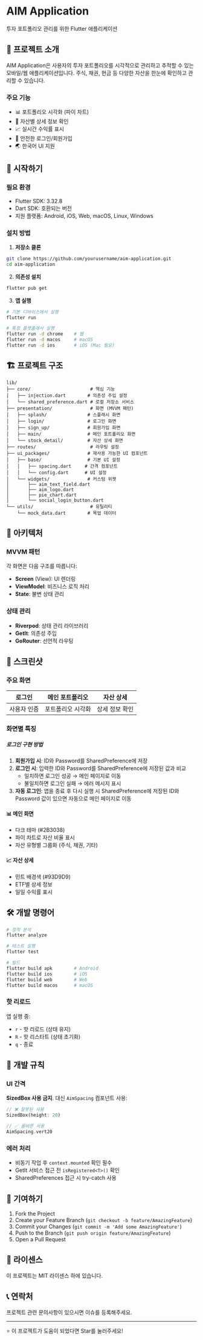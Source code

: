 # AIM Application

투자 포트폴리오 관리를 위한 Flutter 애플리케이션

## 📱 프로젝트 소개

AIM Application은 사용자의 투자 포트폴리오를 시각적으로 관리하고 추적할 수 있는 모바일/웹 애플리케이션입니다. 주식, 채권, 현금 등 다양한 자산을 한눈에 확인하고 관리할 수 있습니다.

### 주요 기능
- 📊 포트폴리오 시각화 (파이 차트)
- 💼 자산별 상세 정보 확인
- 📈 실시간 수익률 표시
- 🔐 안전한 로그인/회원가입
- 🌏 한국어 UI 지원

## 🚀 시작하기

### 필요 환경
- Flutter SDK: 3.32.8
- Dart SDK: 호환되는 버전
- 지원 플랫폼: Android, iOS, Web, macOS, Linux, Windows

### 설치 방법

1. **저장소 클론**
```bash
git clone https://github.com/yourusername/aim-application.git
cd aim-application
```

2. **의존성 설치**
```bash
flutter pub get
```

3. **앱 실행**
```bash
# 기본 디바이스에서 실행
flutter run

# 특정 플랫폼에서 실행
flutter run -d chrome    # 웹
flutter run -d macos     # macOS
flutter run -d ios       # iOS (Mac 필요)
```

## 🏗️ 프로젝트 구조

```
lib/
├── core/                      # 핵심 기능
│   ├── injection.dart        # 의존성 주입 설정
│   └── shared_preference.dart # 로컬 저장소 서비스
├── presentation/              # 화면 (MVVM 패턴)
│   ├── splash/               # 스플래시 화면
│   ├── login/                # 로그인 화면
│   ├── sign_up/              # 회원가입 화면
│   ├── main/                 # 메인 포트폴리오 화면
│   └── stock_detail/         # 자산 상세 화면
├── routes/                    # 라우팅 설정
├── ui_packages/              # 재사용 가능한 UI 컴포넌트
│   ├── base/                 # 기본 UI 설정
│   │   ├── spacing.dart     # 간격 컴포넌트
│   │   └── config.dart      # UI 설정
│   └── widgets/              # 커스텀 위젯
│       ├── aim_text_field.dart
│       ├── aim_logo.dart
│       ├── pie_chart.dart
│       └── social_login_button.dart
└── utils/                     # 유틸리티
    └── mock_data.dart        # 목업 데이터

```

## 🎨 아키텍처

### MVVM 패턴
각 화면은 다음 구조를 따릅니다:
- **Screen** (View): UI 렌더링
- **ViewModel**: 비즈니스 로직 처리
- **State**: 불변 상태 관리

### 상태 관리
- **Riverpod**: 상태 관리 라이브러리
- **GetIt**: 의존성 주입
- **GoRouter**: 선언적 라우팅

## 📸 스크린샷

### 주요 화면

| 로그인 | 메인 포트폴리오 | 자산 상세 |
|--------|---------------|-----------|
| 사용자 인증 | 포트폴리오 시각화 | 상세 정보 확인 |

### 화면별 특징

##### 로그인 구현 방법
1. **회원가입 시**: ID와 Password를 SharedPreference에 저장
2. **로그인 시**: 입력한 ID와 Password를 SharedPreference에 저장된 값과 비교
   - 일치하면 로그인 성공 → 메인 페이지로 이동
   - 불일치하면 로그인 실패 → 에러 메시지 표시
3. **자동 로그인**: 앱을 종료 후 다시 실행 시 SharedPreference에 저장된 ID와 Password 값이 있으면 자동으로 메인 페이지로 이동

#### 📊 메인 화면
- 다크 테마 (#2B3038)
- 파이 차트로 자산 비율 표시
- 자산 유형별 그룹화 (주식, 채권, 기타)

#### 📈 자산 상세
- 민트 배경색 (#93D9D9)
- ETF별 상세 정보
- 일일 수익률 표시

## 🛠️ 개발 명령어

```bash
# 정적 분석
flutter analyze

# 테스트 실행
flutter test

# 빌드
flutter build apk        # Android
flutter build ios        # iOS
flutter build web        # Web
flutter build macos      # macOS
```

### 핫 리로드
앱 실행 중:
- `r` - 핫 리로드 (상태 유지)
- `R` - 핫 리스타트 (상태 초기화)
- `q` - 종료

## 📝 개발 규칙

### UI 간격
**SizedBox 사용 금지**. 대신 `AimSpacing` 컴포넌트 사용:
```dart
// ❌ 잘못된 사용
SizedBox(height: 20)

// ✅ 올바른 사용
AimSpacing.vert20
```

### 에러 처리
- 비동기 작업 후 `context.mounted` 확인 필수
- GetIt 서비스 접근 전 `isRegistered<T>()` 확인
- SharedPreferences 접근 시 try-catch 사용

## 🤝 기여하기

1. Fork the Project
2. Create your Feature Branch (`git checkout -b feature/AmazingFeature`)
3. Commit your Changes (`git commit -m 'Add some AmazingFeature'`)
4. Push to the Branch (`git push origin feature/AmazingFeature`)
5. Open a Pull Request

## 📄 라이센스

이 프로젝트는 MIT 라이센스 하에 있습니다.

## 📞 연락처

프로젝트 관련 문의사항이 있으시면 이슈를 등록해주세요.

---

⭐ 이 프로젝트가 도움이 되었다면 Star를 눌러주세요!